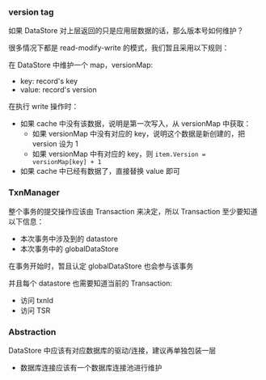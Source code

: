 
### version tag

如果 DataStore 对上层返回的只是应用层数据的话，那么版本号如何维护？

很多情况下都是 read-modify-write 的模式，我们暂且采用以下规则：

在 DataStore 中维护一个 map，versionMap:

+ key: record's key
+ value: record's version

在执行 write 操作时：

+ 如果 cache 中没有该数据，说明是第一次写入，从 versionMap 中获取：
  + 如果 versionMap 中没有对应的 key，说明这个数据是新创建的，把 version 设为 1
  + 如果 versionMap 中有对应的 key，则 `item.Version = versionMap[key] + 1`
+ 如果 cache 中已经有数据了，直接替换 value 即可


### TxnManager

整个事务的提交操作应该由 Transaction 来决定，所以 Transaction 至少要知道以下信息：

+ 本次事务中涉及到的 datastore
+ 本次事务中的 globalDataStore 
  
在事务开始时，暂且认定 globalDataStore 也会参与该事务

并且每个 datastore 也需要知道当前的 Transaction:

+ 访问 txnId
+ 访问 TSR


### Abstraction

DataStore 中应该有对应数据库的驱动/连接，建议再单独包装一层

+ 数据库连接应该有一个数据库连接池进行维护